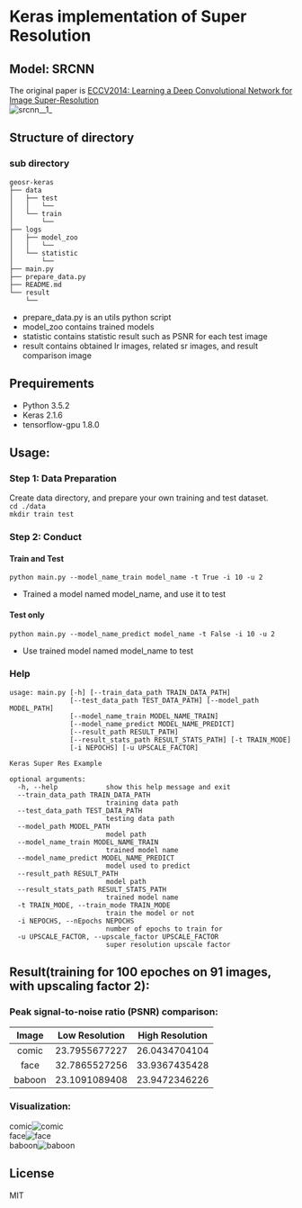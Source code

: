 # Keras implementation of Super Resolution

## Model: SRCNN
The original paper is [ECCV2014: Learning a Deep Convolutional Network for Image Super-Resolution](https://arxiv.org/abs/1501.00092)  
![srcnn__1_](/uploads/14bfd601cecd49cd317eaea81f0c7974/srcnn__1_.png)

## Structure of directory
### sub directory
```
geosr-keras
├── data
│   ├── test
│   │   └──
│   └── train
│       └──
├── logs
│   ├── model_zoo
│   │   └──
│   └── statistic
│       └──
├── main.py
├── prepare_data.py
├── README.md
└── result
    └──
```
* prepare_data.py is an utils python script
* model_zoo contains trained models
* statistic contains statistic result such as PSNR for each test image
* result contains obtained lr images, related sr images, and result comparison image

## Prequirements
* Python                             3.5.2
* Keras                              2.1.6
* tensorflow-gpu                     1.8.0

## Usage:
### Step 1: Data Preparation
Create data directory, and prepare your own training and test dataset.  
`cd ./data`  
`mkdir train test`

### Step 2: Conduct
#### Train and Test
`python main.py --model_name_train model_name -t True -i 10 -u 2`  
* Trained a model named model_name, and use it to test

#### Test only
`python main.py --model_name_predict model_name -t False -i 10 -u 2`  
* Use trained model named model_name to test

### Help
```
usage: main.py [-h] [--train_data_path TRAIN_DATA_PATH]
               [--test_data_path TEST_DATA_PATH] [--model_path MODEL_PATH]
               [--model_name_train MODEL_NAME_TRAIN]
               [--model_name_predict MODEL_NAME_PREDICT]
               [--result_path RESULT_PATH]
               [--result_stats_path RESULT_STATS_PATH] [-t TRAIN_MODE]
               [-i NEPOCHS] [-u UPSCALE_FACTOR]

Keras Super Res Example

optional arguments:
  -h, --help            show this help message and exit
  --train_data_path TRAIN_DATA_PATH
                        training data path
  --test_data_path TEST_DATA_PATH
                        testing data path
  --model_path MODEL_PATH
                        model path
  --model_name_train MODEL_NAME_TRAIN
                        trained model name
  --model_name_predict MODEL_NAME_PREDICT
                        model used to predict
  --result_path RESULT_PATH
                        model path
  --result_stats_path RESULT_STATS_PATH
                        trained model name
  -t TRAIN_MODE, --train_mode TRAIN_MODE
                        train the model or not
  -i NEPOCHS, --nEpochs NEPOCHS
                        number of epochs to train for
  -u UPSCALE_FACTOR, --upscale_factor UPSCALE_FACTOR
                        super resolution upscale factor
```

## Result(training for 100 epoches on 91 images, with upscaling factor 2):
### Peak signal-to-noise ratio (PSNR) comparison:
|  Image | Low Resolution | High Resolution |
|:------:|:--------------:|:---------------:|
| comic  | 23.7955677227  | 26.0434704104   |
| face   | 32.7865527256  | 33.9367435428   |
| baboon | 23.1091089408  | 23.9472346226   |

### Visualization:
comic![comic](/uploads/77e4cfcd8735acb23b044b9f4dcd7fdc/comic.png)  
face![face](/uploads/dd7521d0d0e94cced8535a1325c81a22/face.png)  
baboon![baboon](/uploads/933f4c906a1d20f9fec3d2fb50dcd8c0/baboon.png)

License
----

MIT

